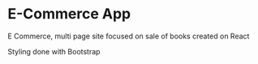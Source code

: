 # E-Commerce App
E Commerce, multi page site focused on sale of books created on React

Styling done with Bootstrap
